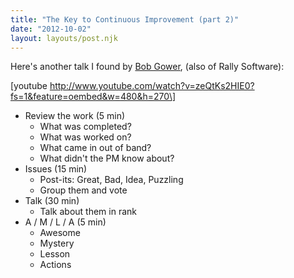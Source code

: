 ```yaml
---
title: "The Key to Continuous Improvement (part 2)"
date: "2012-10-02"
layout: layouts/post.njk
---
```


Here's another talk I found by [Bob Gower](bobcanhelp.com), (also of Rally
Software):

\[youtube
http://www.youtube.com/watch?v=zeQtKs2HIE0?fs=1&feature=oembed&w=480&h=270\]

- Review the work (5 min)
  - What was completed?
  - What was worked on?
  - What came in out of band?
  - What didn't the PM know about?
- Issues (15 min)
  - Post-its: Great, Bad, Idea, Puzzling
  - Group them and vote
- Talk (30 min)
  - Talk about them in rank
- A / M / L / A (5 min)
  - Awesome
  - Mystery
  - Lesson
  - Actions
